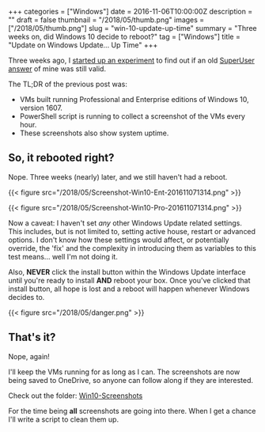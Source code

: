 +++
categories = ["Windows"]
date = 2016-11-06T10:00:00Z
description = ""
draft = false
thumbnail = "/2018/05/thumb.png"
images = ["/2018/05/thumb.png"]
slug = "win-10-update-up-time"
summary = "Three weeks on, did Windows 10 decide to reboot?"
tag = ["Windows"]
title = "Update on Windows Update... Up Time"
+++

Three weeks ago, I [started up an experiment](https://king.geek.nz/2016/10/18/wu-windows-1607/) to find out if an old [SuperUser answer](https://superuser.com/questions/957267/how-to-disable-automatic-reboots-in-windows-10/963933#963933) of mine was still valid.

The TL;DR of the previous post was:

* VMs built running Professional and Enterprise editions of Windows 10, version 1607.
* PowerShell script is running to collect a screenshot of the VMs every hour.
* These screenshots also show system uptime.

## **So, it rebooted right?**

Nope. Three weeks (nearly) later, and we still haven't had a reboot.

{{< figure src="/2018/05/Screenshot-Win10-Ent-201611071314.png" >}}

{{< figure src="/2018/05/Screenshot-Win10-Pro-201611071314.png" >}}

Now a caveat: I haven't set _any_ other Windows Update related settings. This includes, but is not limited to, setting active house, restart or advanced options. I don't know how these settings would affect, or potentially override, the 'fix' and the complexity in introducing them as variables to this test means... well I'm not doing it.

Also, **NEVER** click the install button within the Windows Update interface until you're ready to install **AND** reboot your box. Once you've clicked that install button, all hope is lost and a reboot will happen whenever Windows decides to.

{{< figure src="/2018/05/danger.png" >}}

## **That's it?**

Nope, again!

I'll keep the VMs running for as long as I can. The screenshots are now being saved to OneDrive, so anyone can follow along if they are interested.

Check out the folder: [Win10-Screenshots](https://1drv.ms/f/s!Ah37swlUrkCXk_oYpAxxlT9_89Xyog)

For the time being **all** screenshots are going into there. When I get a chance I'll write a script to clean them up.
